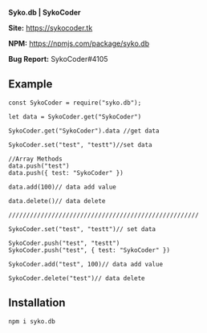 
**Syko.db | SykoCoder**

**Site:** https://sykocoder.tk

**NPM:** https://npmjs.com/package/syko.db

**Bug Report:** SykoCoder#4105

## Example

```
const SykoCoder = require("syko.db");

let data = SykoCoder.get("SykoCoder")

SykoCoder.get("SykoCoder").data //get data

SykoCoder.set("test", "testt")//set data

//Array Methods
data.push("test")
data.push({ test: "SykoCoder" })

data.add(100)// data add value

data.delete()// data delete

/////////////////////////////////////////////////////

SykoCoder.set("test", "testt")// set data

SykoCoder.push("test", "testt")
SykoCoder.push("test", { test: "SykoCoder" })

SykoCoder.add("test", 100)// data add value

SykoCoder.delete("test")// data delete
 ```

 ## Installation

```
npm i syko.db
```

